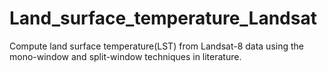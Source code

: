 # Land_surface_temperature_Landsat
Compute land surface temperature(LST) from Landsat-8 data using the mono-window and split-window techniques in literature.
